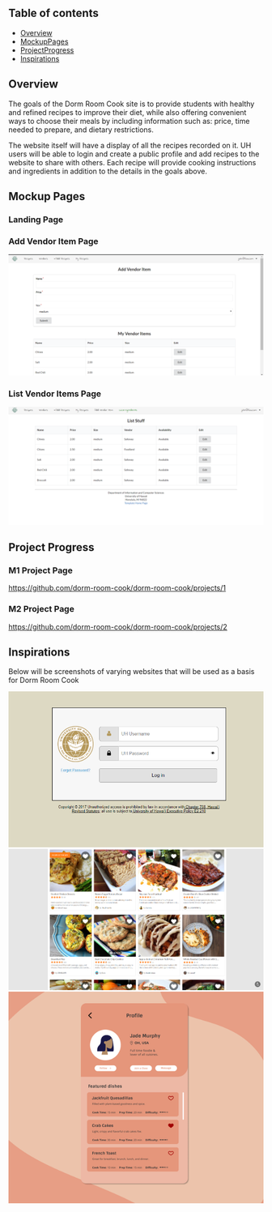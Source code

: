 ## Table of contents

* [Overview](#overview)
* [MockupPages](#MockupPages)
* [ProjectProgress](#ProjectProgress)
* [Inspirations](#Inspirations)


## Overview

The goals of the Dorm Room Cook site is to provide students with healthy and refined recipes to improve their diet, while also offering convenient ways to choose their meals by including information such as: price, time needed to prepare, and dietary restrictions. 

The website itself will have a display of all the recipes recorded on it. UH users will be able to login and create a public profile and add recipes to the website to share with others. Each recipe will provide cooking instructions and ingredients in addition to the details in the goals above. 

## Mockup Pages
### Landing Page

### Add Vendor Item Page
<img src="images/addvendoritem.PNG"/>

### List Vendor Items Page
<img src="images/listitems.PNG"/>

## Project Progress

### M1 Project Page
https://github.com/dorm-room-cook/dorm-room-cook/projects/1

### M2 Project Page
https://github.com/dorm-room-cook/dorm-room-cook/projects/2

## Inspirations
Below will be screenshots of varying websites that will be used as a basis for Dorm Room Cook

<img src="images/login.png"/>

<img src="images/recipes.png"/>

<img src="images/profile.png"/>
